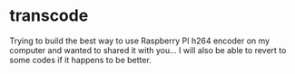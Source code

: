 transcode
=========

Trying to build the best way to use Raspberry PI h264 encoder on my computer
and wanted to shared it with you... I will also be able to revert to some codes
if it happens to be better.
